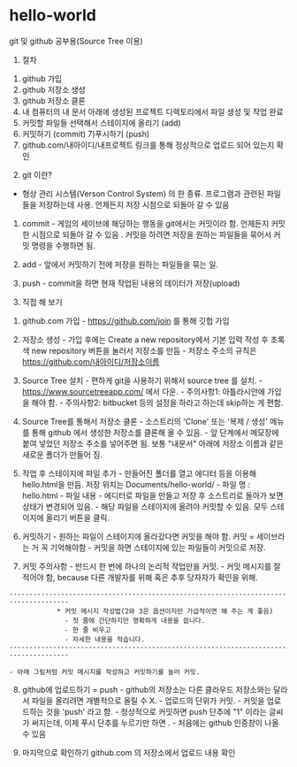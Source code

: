 # hello-world
git 및 github 공부용(Source Tree 이용)

1. 절차
  1) github 가입
  2) github 저장소 생성
  3) github 저장소 클론
  4) 내 컴퓨터의 내 문서 아래에 생성된 프로젝트 디렉토리에서 파일 생성 및 작업 완료
  5) 커밋할 파일들 선택해서 스테이지에 올리기 (add)
  6) 커밋하기 (commit)
  7)푸시하기 (push)
  8) github.com/내아이디/내프로젝트 링크를 통해 정상적으로 업로드 되어 있는지 확인

2. git 이란?
  - 형상 관리 시스템(Verson Control System) 의 한 종류. 프로그램과 관련된 파일들을 저장하는데 사용. 
    언제든지 저장 시점으로 되돌아 갈 수 있음 

  1) commit
    - 게임의 세이브에 해당하는 행동을 git에서는 커밋이라 함. 언제든지 커밋한 시점으로 되돌아 갈 수 있음 . 
      커밋을 하려면 저장을 원하는 파일들을 묶어서 커밋 명령을 수행하면 됨.

  2) add
    - 앞에서 커밋하기 전에 저장을 원하는 파일들을 묶는 일.

  3) push
    - commit을 하면 현재 작업된 내용의 데이터가 저장(upload)
  
3. 직접 해 보기
  1) github.com 가입
    - https://github.com/join 를 통해 깃헙 가입
  
  2) 저장소 생성
    - 가입 후에는 Create a new repository에서 기본 입력 작성 후 초록색 new repository 버튼을 눌러서 저장소를 만듬
    - 저장소 주소의 규칙은 https://github.com/내아이디/저장소이름
  
  3) Source Tree 설치
    - 편하게 git을 사용하기 위해서 source tree 를 설치. 
    - https://www.sourcetreeapp.com/ 에서 다운.
    - 주의사항1: 아틀라시안에 가입을 해야 함.
    - 주의사항2: bitbucket 등의 설정을 하라고 하는데 skip하는 게 편함.

  4) Source Tree를 통해서 저장소 클론
    - 소스트리의 'Clone' 또는 '복제 / 생성' 메뉴를 통해 github 에서 생성한 저장소를 클론해 올 수 있음. 
    - 앞 단계에서 메모장에 붙여 넣었던 저장소 주소를 넣어주면 됨. 보통 "내문서" 아래에 저장소 이름과 같은 새로운 폴더가 만들어 짐.

  5) 작업 후 스테이지에 파일 추가
    - 만들어진 폴더를 열고 에디터 등을 이용해 hello.html을 만듬. 저장 위치는 Documents/hello-world/
    - 파일 명 : hello.html
    - 파일 내용 
                <!-- <!DOCTYPE html>
                <html>
                <body>
                <h1>Hello JS</h1>
                <script>
                console.log("Hello world!");
                </script>
                </body>
                </html>                        -->
    - 에디터로 파일을 만들고 저장 후 소스트리로 돌아가 보면 상태가 변경되어 있음.
    - 해당 파일을 스테이지에 올려야 커밋할 수 있음. 모두 스테이지에 올리기 버튼을 클릭.

  6) 커밋하기
    - 원하는 파일이 스테이지에 올라갔다면 커밋을 해야 함. 커밋 = 세이브라는 거 꼭 기억해야함
    - 커밋을 하면 스테이지에 있는 파일들이 커밋으로 저장.
  
  7) 커밋 주의사항
    - 반드시 한 번에 하나의 논리적 작업만을 커밋.
    - 커밋 메시지를 잘 적어야 함, because 다른 개발자를 위해 혹은 추후 당자자가 확인을 위해.
    
    -------------------------------------------------------------------------------------
                * 커밋 메시지 작성법(2와 3은 옵션이지만 가급적이면 해 주는 게 좋음)
                  - 첫 줄에 간단하지만 명확하게 내용을 씁니다.
                  - 한 줄 비우고
                  - 자세한 내용을 적습니다.                          
    -------------------------------------------------------------------------------------
    
    - 아래 그림처럼 커밋 메시지를 작성하고 커밋하기를 눌러 커밋.
    
  8) github에 업로드하기 = push
    - github의 저장소는 다른 클라우드 저장소와는 달라서 파일을 올리려면 개별적으로 올릴 수 X. 
    - 업로드의 단위가 커밋. 
    - 커밋을 업로드하는 것을 'push' 라고 함. 
    - 정상적으로 커밋하면 push 단추에 "1" 이라는 글씨가 써지는데, 이제 푸시 단추를 누르기만 하면 . 
    - 처음에는 github 인증창이 나올 수 있음
  
  9) 마지막으로 확인하기
    github.com 의 저장소에서 업로드 내용 확인
